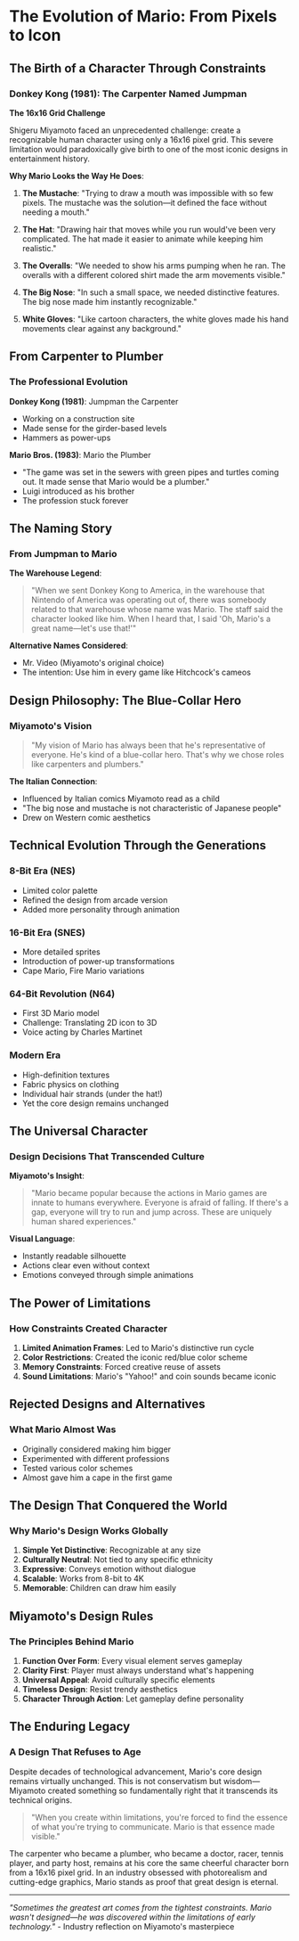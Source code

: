# The Evolution of Mario: From Pixels to Icon

## The Birth of a Character Through Constraints

### Donkey Kong (1981): The Carpenter Named Jumpman

**The 16x16 Grid Challenge**

Shigeru Miyamoto faced an unprecedented challenge: create a recognizable human character using only a 16x16 pixel grid. This severe limitation would paradoxically give birth to one of the most iconic designs in entertainment history.

**Why Mario Looks the Way He Does**:

1. **The Mustache**: "Trying to draw a mouth was impossible with so few pixels. The mustache was the solution—it defined the face without needing a mouth."

2. **The Hat**: "Drawing hair that moves while you run would've been very complicated. The hat made it easier to animate while keeping him realistic."

3. **The Overalls**: "We needed to show his arms pumping when he ran. The overalls with a different colored shirt made the arm movements visible."

4. **The Big Nose**: "In such a small space, we needed distinctive features. The big nose made him instantly recognizable."

5. **White Gloves**: "Like cartoon characters, the white gloves made his hand movements clear against any background."

## From Carpenter to Plumber

### The Professional Evolution

**Donkey Kong (1981)**: Jumpman the Carpenter
- Working on a construction site
- Made sense for the girder-based levels
- Hammers as power-ups

**Mario Bros. (1983)**: Mario the Plumber
- "The game was set in the sewers with green pipes and turtles coming out. It made sense that Mario would be a plumber."
- Luigi introduced as his brother
- The profession stuck forever

## The Naming Story

### From Jumpman to Mario

**The Warehouse Legend**:
> "When we sent Donkey Kong to America, in the warehouse that Nintendo of America was operating out of, there was somebody related to that warehouse whose name was Mario. The staff said the character looked like him. When I heard that, I said 'Oh, Mario's a great name—let's use that!'"

**Alternative Names Considered**:
- Mr. Video (Miyamoto's original choice)
- The intention: Use him in every game like Hitchcock's cameos

## Design Philosophy: The Blue-Collar Hero

### Miyamoto's Vision

> "My vision of Mario has always been that he's representative of everyone. He's kind of a blue-collar hero. That's why we chose roles like carpenters and plumbers."

**The Italian Connection**:
- Influenced by Italian comics Miyamoto read as a child
- "The big nose and mustache is not characteristic of Japanese people"
- Drew on Western comic aesthetics

## Technical Evolution Through the Generations

### 8-Bit Era (NES)
- Limited color palette
- Refined the design from arcade version
- Added more personality through animation

### 16-Bit Era (SNES)
- More detailed sprites
- Introduction of power-up transformations
- Cape Mario, Fire Mario variations

### 64-Bit Revolution (N64)
- First 3D Mario model
- Challenge: Translating 2D icon to 3D
- Voice acting by Charles Martinet

### Modern Era
- High-definition textures
- Fabric physics on clothing
- Individual hair strands (under the hat!)
- Yet the core design remains unchanged

## The Universal Character

### Design Decisions That Transcended Culture

**Miyamoto's Insight**:
> "Mario became popular because the actions in Mario games are innate to humans everywhere. Everyone is afraid of falling. If there's a gap, everyone will try to run and jump across. These are uniquely human shared experiences."

**Visual Language**:
- Instantly readable silhouette
- Actions clear even without context
- Emotions conveyed through simple animations

## The Power of Limitations

### How Constraints Created Character

1. **Limited Animation Frames**: Led to Mario's distinctive run cycle
2. **Color Restrictions**: Created the iconic red/blue color scheme
3. **Memory Constraints**: Forced creative reuse of assets
4. **Sound Limitations**: Mario's "Yahoo!" and coin sounds became iconic

## Rejected Designs and Alternatives

### What Mario Almost Was

- Originally considered making him bigger
- Experimented with different professions
- Tested various color schemes
- Almost gave him a cape in the first game

## The Design That Conquered the World

### Why Mario's Design Works Globally

1. **Simple Yet Distinctive**: Recognizable at any size
2. **Culturally Neutral**: Not tied to any specific ethnicity
3. **Expressive**: Conveys emotion without dialogue
4. **Scalable**: Works from 8-bit to 4K
5. **Memorable**: Children can draw him easily

## Miyamoto's Design Rules

### The Principles Behind Mario

1. **Function Over Form**: Every visual element serves gameplay
2. **Clarity First**: Player must always understand what's happening
3. **Universal Appeal**: Avoid culturally specific elements
4. **Timeless Design**: Resist trendy aesthetics
5. **Character Through Action**: Let gameplay define personality

## The Enduring Legacy

### A Design That Refuses to Age

Despite decades of technological advancement, Mario's core design remains virtually unchanged. This is not conservatism but wisdom—Miyamoto created something so fundamentally right that it transcends its technical origins.

> "When you create within limitations, you're forced to find the essence of what you're trying to communicate. Mario is that essence made visible."

The carpenter who became a plumber, who became a doctor, racer, tennis player, and party host, remains at his core the same cheerful character born from a 16x16 pixel grid. In an industry obsessed with photorealism and cutting-edge graphics, Mario stands as proof that great design is eternal.

---

*"Sometimes the greatest art comes from the tightest constraints. Mario wasn't designed—he was discovered within the limitations of early technology."* - Industry reflection on Miyamoto's masterpiece 